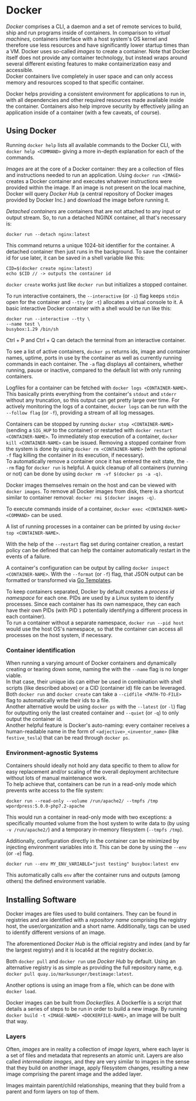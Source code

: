 # Docker

_Docker_ comprises a CLI, a daemon and a set of remote services to build, ship and run programs inside of containers. In comparison to _virtual machines_, containers interface with a host system's OS kernel and therefore use less resources and have significantly lower startup times than a VM. Docker uses so-called _images_ to create a container. Note that Docker itself does not provide any container technology, but instead wraps around several different existing features to make containerization easy and accessible.  
Docker containers live completely in user space and can only access memory and resources scoped to that specific container.

Docker helps providing a consistent environment for applications to run in, with all dependencies and other required resources made available inside the container. Containers also help improve security by effectively jailing an application inside of a container (with a few caveats, of course).

## Using Docker

Running `docker help` lists all available commands to the Docker CLI, with `docker help <COMMAND>` giving a more in-depth explanation for each of the commands.

_Images_ are at the core of a Docker container: they are a collection of files and instructions needed to run an application. Using `docker run <IMAGE>` creates a Docker container and executes whatever instructions were provided within the image. If an image is not present on the local machine, Docker will query _Docker Hub_ (a central repository of Docker images provided by Docker Inc.) and download the image before running it.

_Detached containers_ are containers that are not attached to any input or output stream. So, to run a detached NGINX container, all that's necessary is:

```
docker run --detach nginx:latest
```

This command returns a unique 1024-bit identifier for the container. A detached container then just runs in the background. To save the container id for use later, it can be saved in a shell variable like this:

```
CID=$(docker create nginx:latest)
echo $CID // -> outputs the container id
```

`docker create` works just like `docker run` but initializes a stopped container.

To run interactive containers, the `--interactive` (or `-i`) flag keeps `stdin` open for the container and `--tty` (or `-t`) allocates a virtual console to it. A basic interactive Docker container with a shell would be run like this:

```
docker run --interactive --tty \
--name test \
busybox:1.29 /bin/sh
```

Ctrl + P and Ctrl + Q can detach the terminal from an interactive container.

To see a list of active containers, `docker ps` returns ids, image and container  names, uptime, ports in use by the container as well as currently running commands in each container. The `-a` flag displays all containers, whether running, pause or inactive, compared to the default list with only running containers.

Logfiles for a container can be fetched with `docker logs <CONTAINER-NAME>`. This basically prints everything from the container's `stdout` and `stderr` without any truncation, so this output can get pretty large over time. For actively monitoring the logs of a container, `docker logs` can be run with the `--follow flag` (or `-f`), providing a stream of all log messages.

Containers can be stopped by running `docker stop <CONTAINER-NAME>` (sending a `SIG_HUP` to the container) or restarted with `docker restart <CONTAINER-NAME>`. To immediately stop execution of a container, `docker kill <CONTAINER-NAME>` can be issued. Removing a stopped container from the system is done by using `docker rm <CONTAINER-NAME>` (with the optional `-f` flag killing the container in its execution, if necessary).  
To automatically remove a container once it has entered the exit state, the `--rm` flag for `docker run` is helpful. A quick cleanup of all containers (running or not) can be done by using `docker rm -vf $(docker ps -a -q)`.

Docker images themselves remain on the host and can be viewed with `docker images`. To remove all Docker images from disk, there is a shortcut similar to container removal: `docker rmi $(docker images -q)`.

To execute commands inside of a container, `docker exec <CONTAINER-NAME> <COMMAND>` can be used.

A list of running processes in a container can be printed by using `docker top <CONTAINER-NAME>`.

With the help of the `--restart` flag set during container creation, a restart policy can be defined that can help the container automatically restart in the events of a failure.

A container's configuration can be output by calling `docker inspect <CONTAINER-NAME>`. With the `--format` (or `-f`) flag, that JSON output can be formatted or transformed via [Go Templates](https://golang.org/pkg/text/template/).

To keep containers separated, Docker by default creates a _process id namespace_ for each one. PIDs are used by a Linux system to identify processes. Since each container has its own namespace, they can each have their own PIDs (with PID `1` potentially identifying a different process in each container).  
To run a container without a separate namespace, `docker run --pid host` would use the host OS's namespace, so that the container can access all processes on the host system, if necessary.

### Container identification

When running a varying amount of Docker containers and dynamically creating or tearing down some, naming the with the `--name` flag is no longer viable.  
In that case, their unique ids can either be used in combination with shell  scripts (like described above) or a CID (container id) file can be leveraged. Both `docker run` and `docker create` can take a `--cidfile <PATH-TO-FILE>` flag to automatically write their ids to a file.  
Another alternative would be using `docker ps` with the `--latest` (or `-l`) flag for outputting only the last created container and `--quiet` (or `-q`) to only output the container id.  
Another helpful feature is Docker's auto-naming: every container receives a human-readable name in the form of `<adjective>_<inventor_name>` (like `festive_tesla`) that can be read through `docker ps`.

### Environment-agnostic Systems

Containers should ideally not hold any data specific to them to allow for easy replacement and/or scaling of the overall deployment architecture without lots of manual maintenance work.  
To help achieve that, containers can be run in a read-only mode which prevents write access to the file system:

```
docker run --read-only --volume /run/apache2/ --tmpfs /tmp wpordpress:5.0.0-php7.2-apache
```

This would run a container in read-only mode with two exceptions: a specifically mounted volume from the host system to write data to (by using `-v /run/apache2/`) and a temporary in-memory filesystem (`--tmpfs /tmp`).

Additionally, configuration directly in the container can be minimized by injecting environment variables into it. This can be done by using the `--env` (or `-e`) flag.

```
docker run --env MY_ENV_VARIABLE="just testing" busybox:latest env
```

This automatically calls `env` after the container runs and outputs (among others) the defined environment variable.

## Installing Software

Docker images are files used to build containers. They can be found in registries and are identified with a _repository name_ comprising the registry host, the user/organization and a short name. Additionally, tags can be used to identify different versions of an image.

The aforementioned _Docker Hub_ is the official registry and index (and by far the largest registry) and it is locat4d at the registry docker.io.

Both `docker pull` and `docker run` use _Docker Hub_ by default. Using an alternative registry is as simple as providing the full repository name, e.g. `docker pull quay.io/markusunger/bestimage:latest`.

Another options is using an image from a file, which can be done with `docker load`.

Docker images can be built from _Dockerfiles_. A Dockerfile is a script that details a series of steps to be run in order to build a new image. By running `docker build -t <IMAGE-NAME> <DOCKERFILE-NAME>`, an image will be built that way.

### Layers

Often, _images_ are in reality a collection of _image layers_, where each layer is a set of files and metadata that represents an atomic unit. Layers are also called _intermediate images_, and they are very similar to images in the sense that they build on another image, apply filesystem changes, resulting a new image comprising the parent image and the added layer.

Images maintain parent/child relationships, meaning that they build from a parent and form layers on top of them. 